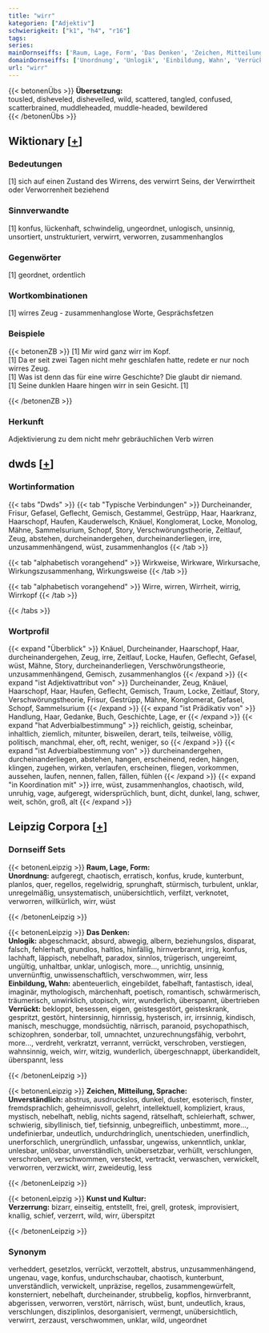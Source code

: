 ```yaml
---
title: "wirr"
kategorien: ["Adjektiv"]
schwierigkeit: ["k1", "h4", "r16"]
tags:
series:
mainDornseiffs: ['Raum, Lage, Form', 'Das Denken', 'Zeichen, Mitteilung, Sprache', 'Kunst und Kultur']
domainDornseiffs: ['Unordnung', 'Unlogik', 'Einbildung, Wahn', 'Verrückt', 'Unverständlich', 'Verzerrung']
url: "wirr"
---
```


{{< betonenÜbs >}}
**Übersetzung:**  
tousled, disheveled, dishevelled, wild, scattered, tangled, confused, scatterbrained, muddleheaded, muddle-headed, bewildered  
{{< /betonenÜbs >}}

## Wiktionary [[+](https://de.wiktionary.org/wiki/wirr)]

### Bedeutungen
[1] sich auf einen Zustand des Wirrens, des verwirrt Seins, der Verwirrtheit oder Verworrenheit beziehend  

### Sinnverwandte
[1] konfus, lückenhaft, schwindelig, ungeordnet, unlogisch, unsinnig, unsortiert, unstrukturiert, verwirrt, verworren, zusammenhanglos  

### Gegenwörter
[1] geordnet, ordentlich  

### Wortkombinationen
[1] wirres Zeug - zusammenhanglose Worte, Gesprächsfetzen  

### Beispiele
{{< betonenZB >}}
[1] Mir wird ganz wirr im Kopf.  
[1] Da er seit zwei Tagen nicht mehr geschlafen hatte, redete er nur noch wirres Zeug.  
[1] Was ist denn das für eine wirre Geschichte? Die glaubt dir niemand.  
[1] Seine dunklen Haare hingen wirr in sein Gesicht. [1]  

{{< /betonenZB >}}
### Herkunft
Adjektivierung zu dem nicht mehr gebräuchlichen Verb wirren  



## dwds [[+](https://www.dwds.de/wb/wirr)]

### Wortinformation
{{< tabs "Dwds" >}}
{{< tab "Typische Verbindungen" >}}
Durcheinander, Frisur, Gefasel, Geflecht, Gemisch, Gestammel, Gestrüpp, Haar, Haarkranz, Haarschopf, Haufen, Kauderwelsch, Knäuel, Konglomerat, Locke, Monolog, Mähne, Sammelsurium, Schopf, Story, Verschwörungstheorie, Zeitlauf, Zeug, abstehen, durcheinandergehen, durcheinanderliegen, irre, unzusammenhängend, wüst, zusammenhanglos
{{< /tab >}}

{{< tab "alphabetisch vorangehend" >}}
Wirkweise, Wirkware, Wirkursache, Wirkungszusammenhang, Wirkungsweise
{{< /tab >}}

{{< tab "alphabetisch vorangehend" >}}
Wirre, wirren, Wirrheit, wirrig, Wirrkopf
{{< /tab >}}

{{< /tabs >}}

### Wortprofil
{{< expand "Überblick" >}} Knäuel, Durcheinander, Haarschopf, Haar, durcheinandergehen, Zeug, irre, Zeitlauf, Locke, Haufen, Geflecht, Gefasel, wüst, Mähne, Story, durcheinanderliegen, Verschwörungstheorie, unzusammenhängend, Gemisch, zusammenhanglos {{< /expand >}}
{{< expand "ist Adjektivattribut von" >}} Durcheinander, Zeug, Knäuel, Haarschopf, Haar, Haufen, Geflecht, Gemisch, Traum, Locke, Zeitlauf, Story, Verschwörungstheorie, Frisur, Gestrüpp, Mähne, Konglomerat, Gefasel, Schopf, Sammelsurium {{< /expand >}}
{{< expand "ist Prädikativ von" >}} Handlung, Haar, Gedanke, Buch, Geschichte, Lage, er {{< /expand >}}
{{< expand "hat Adverbialbestimmung" >}} reichlich, geistig, scheinbar, inhaltlich, ziemlich, mitunter, bisweilen, derart, teils, teilweise, völlig, politisch, manchmal, eher, oft, recht, weniger, so {{< /expand >}}
{{< expand "ist Adverbialbestimmung von" >}} durcheinandergehen, durcheinanderliegen, abstehen, hangen, erscheinend, reden, hängen, klingen, zugehen, wirken, verlaufen, erscheinen, fliegen, vorkommen, aussehen, laufen, nennen, fallen, fällen, fühlen {{< /expand >}}
{{< expand "in Koordination mit" >}} irre, wüst, zusammenhanglos, chaotisch, wild, unruhig, vage, aufgeregt, widersprüchlich, bunt, dicht, dunkel, lang, schwer, weit, schön, groß, alt {{< /expand >}}

## Leipzig Corpora [[+](https://corpora.uni-leipzig.de/en/res?word=wirr&corpusId=deu_newscrawl-public_2018)]

### Dornseiff Sets
{{< betonenLeipzig >}}
**Raum, Lage, Form:**  
**Unordnung:** aufgeregt, chaotisch, erratisch, konfus, krude, kunterbunt, planlos, quer, regellos, regelwidrig, sprunghaft, stürmisch, turbulent, unklar, unregelmäßig, unsystematisch, unübersichtlich, verfilzt, verknotet, verworren, willkürlich, wirr, wüst  

{{< /betonenLeipzig >}}


{{< betonenLeipzig >}}
**Das Denken:**  
**Unlogik:** abgeschmackt, absurd, abwegig, albern, beziehungslos, disparat, falsch, fehlerhaft, grundlos, haltlos, hinfällig, hirnverbrannt, irrig, konfus, lachhaft, läppisch, nebelhaft, paradox, sinnlos, trügerisch, ungereimt, ungültig, unhaltbar, unklar, unlogisch, more..., unrichtig, unsinnig, unvernünftig, unwissenschaftlich, verschwommen, wirr, less  
**Einbildung, Wahn:** abenteuerlich, eingebildet, fabelhaft, fantastisch, ideal, imaginär, mythologisch, märchenhaft, poetisch, romantisch, schwärmerisch, träumerisch, unwirklich, utopisch, wirr, wunderlich, überspannt, übertrieben  
**Verrückt:** bekloppt, besessen, eigen, geistesgestört, geisteskrank, gespritzt, gestört, hintersinnig, hirnrissig, hysterisch, irr, irrsinnig, kindisch, manisch, meschugge, mondsüchtig, närrisch, paranoid, psychopathisch, schizophren, sonderbar, toll, umnachtet, unzurechnungsfähig, verbohrt, more..., verdreht, verkratzt, verrannt, verrückt, verschroben, verstiegen, wahnsinnig, weich, wirr, witzig, wunderlich, übergeschnappt, überkandidelt, überspannt, less  

{{< /betonenLeipzig >}}


{{< betonenLeipzig >}}
**Zeichen, Mitteilung, Sprache:**  
**Unverständlich:** abstrus, ausdruckslos, dunkel, duster, esoterisch, finster, fremdsprachlich, geheimnisvoll, gelehrt, intellektuell, kompliziert, kraus, mystisch, nebelhaft, neblig, nichts sagend, rätselhaft, schleierhaft, schwer, schwierig, sibyllinisch, tief, tiefsinnig, unbegreiflich, unbestimmt, more..., undefinierbar, undeutlich, undurchdringlich, unentschieden, unerfindlich, unerforschlich, unergründlich, unfassbar, ungewiss, unkenntlich, unklar, unlesbar, unlösbar, unverständlich, unübersetzbar, verhüllt, verschlungen, verschroben, verschwommen, versteckt, vertrackt, verwaschen, verwickelt, verworren, verzwickt, wirr, zweideutig, less  

{{< /betonenLeipzig >}}


{{< betonenLeipzig >}}
**Kunst und Kultur:**  
**Verzerrung:** bizarr, einseitig, entstellt, frei, grell, grotesk, improvisiert, knallig, schief, verzerrt, wild, wirr, überspitzt  

{{< /betonenLeipzig >}}

### Synonym
verheddert, gesetzlos, verrückt, verzottelt, abstrus, unzusammenhängend, ungenau, vage, konfus, undurchschaubar, chaotisch, kunterbunt, unverständlich, verwickelt, unpräzise, regellos, zusammengewürfelt, konsterniert, nebelhaft, durcheinander, strubbelig, kopflos, hirnverbrannt, abgerissen, verworren, verstört, närrisch, wüst, bunt, undeutlich, kraus, verschlungen, disziplinlos, desorganisiert, vermengt, unübersichtlich, verwirrt, zerzaust, verschwommen, unklar, wild, ungeordnet


